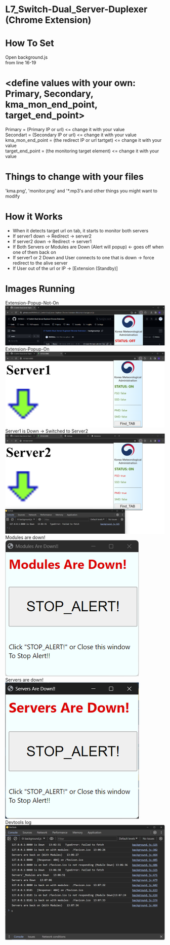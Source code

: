 # L7_Switch-Dual_Server-Duplexer (Chrome Extension) 
# <Change Variables and Files for your needs>

# How To Set
Open background.js  <br />
from line 16-19
# <define values with your own: Primary, Secondary, kma_mon_end_point, target_end_point>
Primary = (Primary IP or url) <= change it with your value <br />
Secondart = (Secondary IP or url) <= change it with your value <br />
kma_mon_end_point = (the redirect IP or url tartget) <= change it with your value  <br />
target_end_point = (the monitoring target element) <= change it with your value

# Things to change with your files
'kma.png', 'monitor.png' and '*.mp3's and other things you might want to modify

# How it Works
- When it detects target url on tab, it starts to monitor both servers
- If server1 down -> Redirect -> server2
- If server2 down -> Redirect -> server1
- If Both Servers or Modules are Down (Alert will popup) <- goes off when one of them back on
- If server1 or 2 Down and User connects to one that is down -> force redirect to the alive server
- If User out of the url or IP -> [Extension (Standby)] 
  
# Images Running
Extension-Popup-Not-On
![alt text](https://github.com/INONULL/L7_Switch-Dual_Server-Duplexer-Chrome-Extension-/blob/main/How_It_Works_Images/Extension_Popup_not_active.png?raw=true) <br />
Extension-Popup-On
![alt text](https://github.com/INONULL/L7_Switch-Dual_Server-Duplexer-Chrome-Extension-/blob/main/How_It_Works_Images/Extension_Popup_active.png?raw=true) <br />
Server1 is Down -> Switched to Server2
![alt text](https://github.com/INONULL/L7_Switch-Dual_Server-Duplexer-Chrome-Extension-/blob/main/How_It_Works_Images/Server1_Down_Switched_To_Server2.png?raw=true) <br />
Modules are down!
![alt text](https://github.com/INONULL/L7_Switch-Dual_Server-Duplexer-Chrome-Extension-/blob/main/How_It_Works_Images/Modules_Down.png?raw=true) <br />
Servers are down!
![alt text](https://github.com/INONULL/L7_Switch-Dual_Server-Duplexer-Chrome-Extension-/blob/main/How_It_Works_Images/Servers_Down.png?raw=true) <br />
Devtools log
![alt text](https://github.com/INONULL/L7_Switch-Dual_Server-Duplexer-Chrome-Extension-/blob/main/How_It_Works_Images/Log_Example.png?raw=true)
